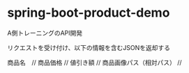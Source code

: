 # spring-boot-product-demo
A側トレーニングのAPI開発

リクエストを受け付け、以下の情報を含むJSONを返却する

商品名　//
商品価格 //
値引き額 //
商品画像パス（相対パス） //
